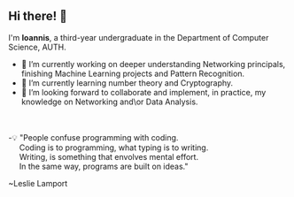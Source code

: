### <h2>Hi there! 👋</h2>
I'm **Ioannis**, a third-year undergraduate in the Department of Computer Science, AUTH. <br/>

- 🔭 I’m currently working on deeper understanding Networking principals, finishing Machine Learning projects and Pattern Recognition.
- 🌱 I’m currently learning number theory and Cryptography.
- 💬 I’m looking forward to collaborate and implement, in practice, my knowledge on Networking and\or Data Analysis.

<br />
<br />
-💡 "People confuse programming with coding.<br />
&nbsp;&nbsp;&nbsp;&nbsp      Coding is to programming, what typing is to writing.<br />
&nbsp;&nbsp;&nbsp;&nbsp      Writing, is something that envolves mental effort.<br />
&nbsp;&nbsp;&nbsp;&nbsp      In the same way, programs are built on ideas."<br />

~Leslie Lamport
